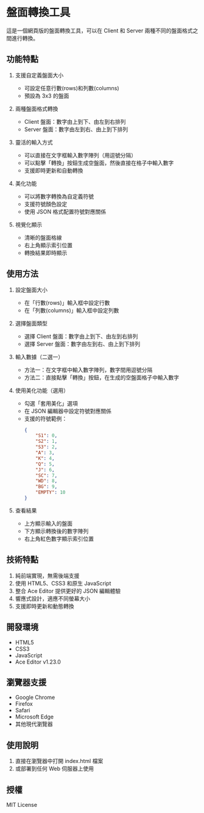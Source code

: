 # 盤面轉換工具

這是一個網頁版的盤面轉換工具，可以在 Client 和 Server 兩種不同的盤面格式之間進行轉換。

## 功能特點

1. 支援自定義盤面大小
   - 可設定任意行數(rows)和列數(columns)
   - 預設為 3x3 的盤面

2. 兩種盤面格式轉換
   - Client 盤面：數字由上到下、由左到右排列
   - Server 盤面：數字由左到右、由上到下排列

3. 靈活的輸入方式
   - 可以直接在文字框輸入數字陣列（用逗號分隔）
   - 可以點擊「轉換」按鈕生成空盤面，然後直接在格子中輸入數字
   - 支援即時更新和自動轉換

4. 美化功能
   - 可以將數字轉換為自定義符號
   - 支援符號顏色設定
   - 使用 JSON 格式配置符號對應關係

5. 視覺化顯示
   - 清晰的盤面格線
   - 右上角顯示索引位置
   - 轉換結果即時顯示

## 使用方法

1. 設定盤面大小
   - 在「行數(rows)」輸入框中設定行數
   - 在「列數(columns)」輸入框中設定列數

2. 選擇盤面類型
   - 選擇 Client 盤面：數字由上到下、由左到右排列
   - 選擇 Server 盤面：數字由左到右、由上到下排列

3. 輸入數據（二選一）
   - 方法一：在文字框中輸入數字陣列，數字間用逗號分隔
   - 方法二：直接點擊「轉換」按鈕，在生成的空盤面格子中輸入數字

4. 使用美化功能（選用）
   - 勾選「套用美化」選項
   - 在 JSON 編輯器中設定符號對應關係
   - 支援的符號範例：
     ```json
     {
         "S1": 0,
         "S2": 1,
         "S3": 2,
         "A": 3,
         "K": 4,
         "Q": 5,
         "J": 6,
         "SC": 7,
         "WD": 8,
         "BG": 9,
         "EMPTY": 10
     }
     ```

5. 查看結果
   - 上方顯示輸入的盤面
   - 下方顯示轉換後的數字陣列
   - 右上角紅色數字顯示索引位置

## 技術特點

1. 純前端實現，無需後端支援
2. 使用 HTML5、CSS3 和原生 JavaScript
3. 整合 Ace Editor 提供更好的 JSON 編輯體驗
4. 響應式設計，適應不同螢幕大小
5. 支援即時更新和動態轉換

## 開發環境

- HTML5
- CSS3
- JavaScript
- Ace Editor v1.23.0

## 瀏覽器支援

- Google Chrome
- Firefox
- Safari
- Microsoft Edge
- 其他現代瀏覽器

## 使用說明

1. 直接在瀏覽器中打開 index.html 檔案
2. 或部署到任何 Web 伺服器上使用

## 授權

MIT License 